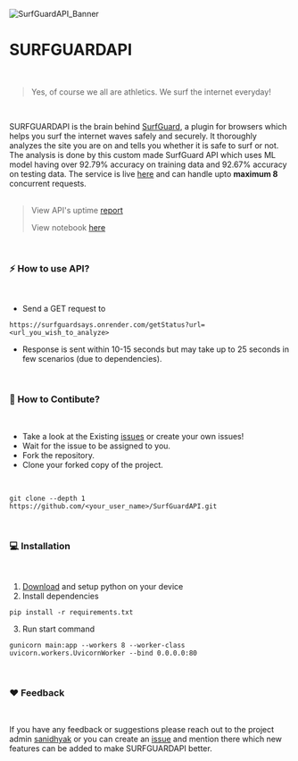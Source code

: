 ![SurfGuardAPI_Banner](https://github.com/notsanidhyak/SurfGuardAPI/assets/86651116/f57ba747-a1c8-4576-8071-5300735fc1f2)


# SURFGUARDAPI
<br>

> Yes, of course we all are athletics. We surf the internet everyday!
<br>

SURFGUARDAPI is the brain behind [SurfGuard](https://github.com/notsanidhyak/SurfGuard-Chrome), a plugin for browsers which helps you surf the internet waves safely and securely. It thoroughly analyzes the site you are on and tells you whether it is safe to surf or not. The analysis is done by this custom made SurfGuard API which uses ML model having over 92.79% accuracy on training data and 92.67% accuracy on testing data.
The service is live [here](https://surfguardsays.onrender.com) and can handle upto **maximum 8** concurrent requests.
<br>
<br>

> View API's uptime [report](https://stats.uptimerobot.com/gX1q8UqzLG/794416744) <p>
> View notebook [here](https://github.com/notsanidhyak/SurfGuardAPI/blob/main/SurfGuard.ipynb)

<br>


### ⚡ How to use API?
<br>

- Send a GET request to 
```
https://surfguardsays.onrender.com/getStatus?url=<url_you_wish_to_analyze>
```

- Response is sent within 10-15 seconds but may take up to 25 seconds in few scenarios (due to dependencies).
<br>

### 🤝 How to Contibute?
<br>

- Take a look at the Existing [issues](https://github.com/notsanidhyak/SurfGuardAPI/issues) or create your own issues!
- Wait for the issue to be assigned to you.
- Fork the repository.
- Clone your forked copy of the project.
<br>

```
git clone --depth 1 https://github.com/<your_user_name>/SurfGuardAPI.git
```
<br>

### 💻 Installation
<br>

1. [Download](https://www.python.org/) and setup python on your device
2. Install dependencies

```
pip install -r requirements.txt
```
3. Run start command

```
gunicorn main:app --workers 8 --worker-class uvicorn.workers.UvicornWorker --bind 0.0.0.0:80
```

<br>

### ❤️ Feedback
<br>

If you have any feedback or suggestions please reach out to the project admin [sanidhyak](https://github.com/notsanidhyak) or you can create an [issue](https://github.com/notsanidhyak/SurfGuardAPI/issues) and mention there which new features can be added to make SURFGUARDAPI better.


